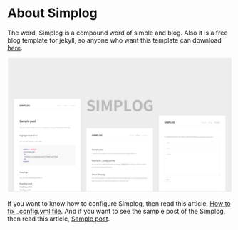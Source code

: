 
# About Simplog

The word, Simplog is a compound word of simple and blog.
Also it is a free blog template for jekyll,
so anyone who want this template can download
[here](https://github.com/dhparkdh/simplog).

![Alternative Text](/assets/img/index/image.png)

If you want to know how to configure Simplog, then read this article,
[How to fix _config.yml file](https://dhparkdh.github.io/simplog/2016/12/25/01.html).
And if you want to see the sample post of the Simplog, then read this article,
[Sample post](https://dhparkdh.github.io/simplog/2017/01/01/01.html).
